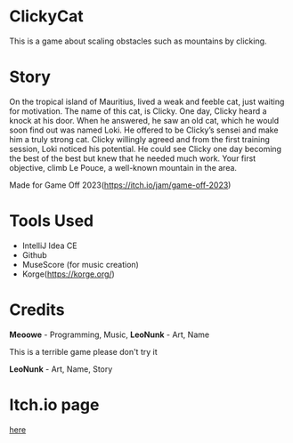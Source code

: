 # ClickyCat
This is a game about scaling obstacles such as mountains by clicking. 

# Story
On the tropical island of Mauritius, lived a weak and feeble cat, just waiting for motivation. The name of this cat, is Clicky. One day, Clicky heard a knock at his door. When he answered, he saw an old cat, which he would soon find out was named Loki. He offered to be Clicky’s sensei and make him a truly strong cat. Clicky willingly agreed and from the first training session, Loki noticed his potential. He could see Clicky one day becoming the best of the best but knew that he needed much work. Your first objective, climb Le Pouce, a well-known mountain in the area.

Made for Game Off 2023(https://itch.io/jam/game-off-2023)
# Tools Used
- IntelliJ Idea CE
- Github
- MuseScore (for music creation)
- Korge(https://korge.org/)
  

# Credits
**Meoowe** - Programming, Music,
**LeoNunk** - Art, Name
 
This is a terrible game please don't try it

**LeoNunk** - Art, Name, Story

# Itch.io page
<a href="https://meoowe.itch.io/clicky-cat">here</a>
